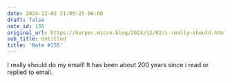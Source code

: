 ```yaml
---
date: 2024-12-02 21:09:25-06:00
draft: false
note_id: 155
original_url: https://harper.micro.blog/2024/12/02/i-really-should.html
sub_title: Untitled
title: 'Note #155'
---
```


I really should do my email! It has been about 200 years since i read or replied to email.